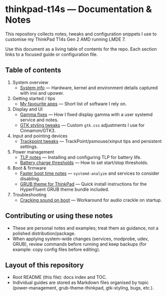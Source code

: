 # thinkpad-t14s — Documentation & Notes

This repository collects notes, tweaks and configuration snippets I use to customise my ThinkPad T14s Gen 2 AMD running LMDE 7.

Use this document as a living table of contents for the repo. Each section links to a focused guide or configuration file.

## Table of contents

1. System overview
	- [System info](system-info.md) — Hardware, kernel and environment details captured with inxi and upower.
2. Getting started / tips
	- [My favourite apps](my-favourite-apps.md) — Short list of software I rely on.
3. Display and UI
	- [Gamma fixes](gamma-fix.md) — How I fixed display gamma with a user systemd service and notes.
	- [GTK styling tweaks](gtk-styling/gtk-styling.md) — Custom `gtk.css` adjustments I use for Cinnamon/GTK3.
4. Input and pointing devices
	- [Trackpoint tweaks](trackpoint.md) — TrackPoint/psmouse/xinput tips and persistent settings.
5. Power management
	- [TLP notes](power-management/tlp/tlp.md) — Installing and configuring TLP for battery life.
	- [Battery charge thresholds](power-management/battery-charge-threshold/battery-charge-threshold.md) — How to set start/stop thresholds.
6. Boot & firmware
	- [Faster boot time notes](faster-boot-time/faster-boot-time.md) — `systemd-analyze` and services to consider disabling.
	- [GRUB theme for ThinkPad](grub-theme-thinkpad/grub-theme-thinkpad.md) — Quick install instructions for the HyperFluent GRUB theme bundle included.
7. Troubleshooting
	- [Cracking sound on boot](bugs/cracking-sound-on-boot.md) — Workaround for audio crackle on startup.

## Contributing or using these notes

- These are personal notes and examples; treat them as guidance, not a polished distribution/package.
- When applying system-wide changes (services, modprobe, udev, GRUB), review commands before running and keep backups (for example: copy config files before editing).

## Layout of this repository

- Root README (this file): docs index and TOC.
- Individual guides are stored as Markdown files organised by topic (power-management, grub-theme-thinkpad, gtk-styling, bugs, etc.).